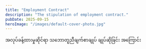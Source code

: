 ```yaml
---
title: "Employment Contract"
description: "The stipulation of employment contract."
pubDate: 2025-09-15
heroImage: "/images/default-cover-photo.jpg"
---
```


အလုပ်ခန့်ထားမှုဆိုင်ရာ သဘောတူညီချက်စာချုပ် ချုပ်ဆိုခြင်း အကြောင်း